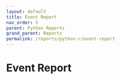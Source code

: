 ```yaml
---
layout: default
title: Event Report
nav_order: 5
parent: Python Reports
grand_parent: Reports
permalink: /reports/python-r/event-report
---
```


# Event Report
